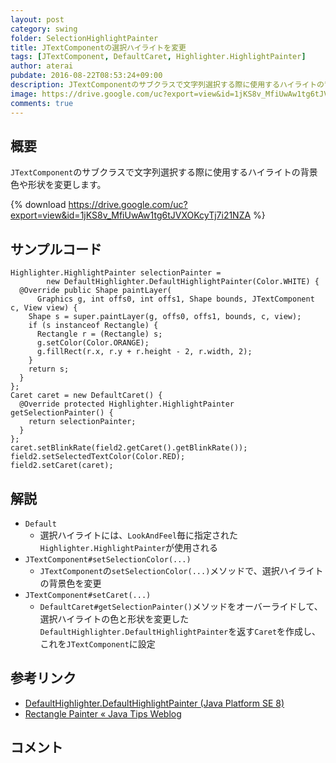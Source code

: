 ```yaml
---
layout: post
category: swing
folder: SelectionHighlightPainter
title: JTextComponentの選択ハイライトを変更
tags: [JTextComponent, DefaultCaret, Highlighter.HighlightPainter]
author: aterai
pubdate: 2016-08-22T08:53:24+09:00
description: JTextComponentのサブクラスで文字列選択する際に使用するハイライトの背景色や形状を変更します。
image: https://drive.google.com/uc?export=view&id=1jKS8v_MfiUwAw1tg6tJVXOKcyTj7i21NZA
comments: true
---
```

## 概要
`JTextComponent`のサブクラスで文字列選択する際に使用するハイライトの背景色や形状を変更します。

{% download https://drive.google.com/uc?export=view&id=1jKS8v_MfiUwAw1tg6tJVXOKcyTj7i21NZA %}

## サンプルコード
<pre class="prettyprint"><code>Highlighter.HighlightPainter selectionPainter =
        new DefaultHighlighter.DefaultHighlightPainter(Color.WHITE) {
  @Override public Shape paintLayer(
      Graphics g, int offs0, int offs1, Shape bounds, JTextComponent c, View view) {
    Shape s = super.paintLayer(g, offs0, offs1, bounds, c, view);
    if (s instanceof Rectangle) {
      Rectangle r = (Rectangle) s;
      g.setColor(Color.ORANGE);
      g.fillRect(r.x, r.y + r.height - 2, r.width, 2);
    }
    return s;
  }
};
Caret caret = new DefaultCaret() {
  @Override protected Highlighter.HighlightPainter getSelectionPainter() {
    return selectionPainter;
  }
};
caret.setBlinkRate(field2.getCaret().getBlinkRate());
field2.setSelectedTextColor(Color.RED);
field2.setCaret(caret);
</code></pre>

## 解説
- `Default`
    - 選択ハイライトには、`LookAndFeel`毎に指定された`Highlighter.HighlightPainter`が使用される
- `JTextComponent#setSelectionColor(...)`
    - `JTextComponent`の`setSelectionColor(...)`メソッドで、選択ハイライトの背景色を変更
- `JTextComponent#setCaret(...)`
    - `DefaultCaret#getSelectionPainter()`メソッドをオーバーライドして、選択ハイライトの色と形状を変更した`DefaultHighlighter.DefaultHighlightPainter`を返す`Caret`を作成し、これを`JTextComponent`に設定

<!-- dummy comment line for breaking list -->

## 参考リンク
- [DefaultHighlighter.DefaultHighlightPainter (Java Platform SE 8)](https://docs.oracle.com/javase/jp/8/docs/api/javax/swing/text/DefaultHighlighter.DefaultHighlightPainter.html)
- [Rectangle Painter « Java Tips Weblog](https://tips4java.wordpress.com/2008/10/28/rectangle-painter/)

<!-- dummy comment line for breaking list -->

## コメント

